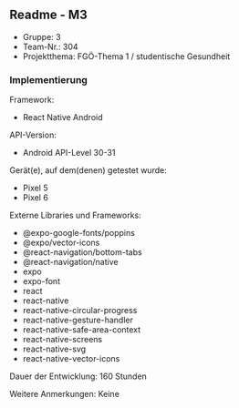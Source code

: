 ## Readme - M3

* Gruppe: 3
* Team-Nr.: 304
* Projektthema: FGÖ-Thema 1 / studentische Gesundheit

### Implementierung

Framework:
- React Native Android

API-Version:
- Android API-Level 30-31

Gerät(e), auf dem(denen) getestet wurde:
- Pixel 5
- Pixel 6

Externe Libraries und Frameworks:
- @expo-google-fonts/poppins
- @expo/vector-icons
- @react-navigation/bottom-tabs
- @react-navigation/native
- expo
- expo-font
- react
- react-native
- react-native-circular-progress
- react-native-gesture-handler
- react-native-safe-area-context
- react-native-screens
- react-native-svg
- react-native-vector-icons

Dauer der Entwicklung:
160 Stunden

Weitere Anmerkungen:
Keine